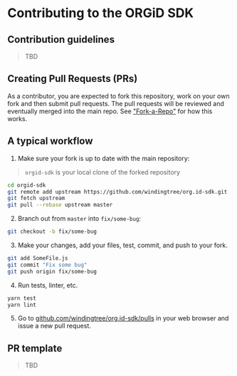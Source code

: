 # Contributing to the ORGiD SDK

## Contribution guidelines

> TBD

## Creating Pull Requests (PRs)

As a contributor, you are expected to fork this repository, work on your own fork and then submit pull requests. The pull requests will be reviewed and eventually merged into the main repo. See ["Fork-a-Repo"](https://help.github.com/articles/fork-a-repo/) for how this works.

## A typical workflow

1) Make sure your fork is up to date with the main repository:

> `orgid-sdk` is your local clone of the forked repository

```bash
cd orgid-sdk
git remote add upstream https://github.com/windingtree/org.id-sdk.git
git fetch upstream
git pull --rebase upstream master
```

2) Branch out from `master` into `fix/some-bug`:

```bash
git checkout -b fix/some-bug
```

3) Make your changes, add your files, test, commit, and push to your fork.

```bash
git add SomeFile.js
git commit "Fix some bug"
git push origin fix/some-bug
```

4) Run tests, linter, etc.

```bash
yarn test
yarn lint
```

5) Go to [github.com/windingtree/org.id-sdk/pulls](https://github.com/windingtree/org.id-sdk/pulls) in your web browser and issue a new pull request.

## PR template

> TBD
